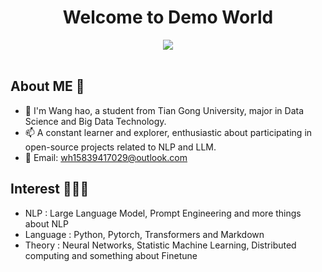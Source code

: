 <h1 align="center">
   Welcome to Demo World
</h1>

<div align="center" ><img order-radius="100px" src="https://user-images.githubusercontent.com/88621342/202923774-e8529a32-8047-4fad-98e0-71b550230481.jpg"/></div>
<br>

## About ME 👋

- 🔭 I'm Wang hao, a student from Tian Gong University, major in Data Science and Big Data Technology.
- 📫 A constant learner and explorer, enthusiastic about participating in open-source projects related to NLP and LLM.
- 💬 Email: [wh15839417029@outlook.com](wh15839417029@outlook.com)
 
## Interest 👨🏽‍💻

- NLP : Large Language Model, Prompt Engineering and more things about NLP 
- Language : Python, Pytorch, Transformers and Markdown
- Theory : Neural Networks, Statistic Machine Learning, Distributed computing and something about Finetune